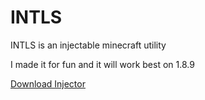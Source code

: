 <h1>INTLS</h1>
<p>INTLS is an injectable minecraft utility</p>
<p>I made it for fun and it will work best on 1.8.9</p>


[Download Injector](https://github.com/1hyzh/INTLS_Injector)